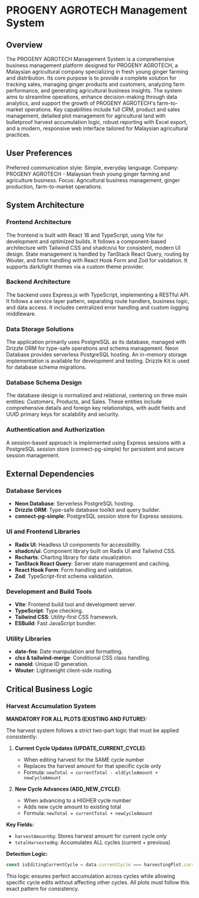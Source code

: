 # PROGENY AGROTECH Management System

## Overview
The PROGENY AGROTECH Management System is a comprehensive business management platform designed for PROGENY AGROTECH, a Malaysian agricultural company specializing in fresh young ginger farming and distribution. Its core purpose is to provide a complete solution for tracking sales, managing ginger products and customers, analyzing farm performance, and generating agricultural business insights. The system aims to streamline operations, enhance decision-making through data analytics, and support the growth of PROGENY AGROTECH's farm-to-market operations. Key capabilities include full CRM, product and sales management, detailed plot management for agricultural land with bulletproof harvest accumulation logic, robust reporting with Excel export, and a modern, responsive web interface tailored for Malaysian agricultural practices.

## User Preferences
Preferred communication style: Simple, everyday language.
Company: PROGENY AGROTECH - Malaysian fresh young ginger farming and agriculture business.
Focus: Agricultural business management, ginger production, farm-to-market operations.

## System Architecture

### Frontend Architecture
The frontend is built with React 18 and TypeScript, using Vite for development and optimized builds. It follows a component-based architecture with Tailwind CSS and shadcn/ui for consistent, modern UI design. State management is handled by TanStack React Query, routing by Wouter, and form handling with React Hook Form and Zod for validation. It supports dark/light themes via a custom theme provider.

### Backend Architecture
The backend uses Express.js with TypeScript, implementing a RESTful API. It follows a service layer pattern, separating route handlers, business logic, and data access. It includes centralized error handling and custom logging middleware.

### Data Storage Solutions
The application primarily uses PostgreSQL as its database, managed with Drizzle ORM for type-safe operations and schema management. Neon Database provides serverless PostgreSQL hosting. An in-memory storage implementation is available for development and testing. Drizzle Kit is used for database schema migrations.

### Database Schema Design
The database design is normalized and relational, centering on three main entities: Customers, Products, and Sales. These entities include comprehensive details and foreign key relationships, with audit fields and UUID primary keys for scalability and security.

### Authentication and Authorization
A session-based approach is implemented using Express sessions with a PostgreSQL session store (connect-pg-simple) for persistent and secure session management.

## External Dependencies

### Database Services
- **Neon Database**: Serverless PostgreSQL hosting.
- **Drizzle ORM**: Type-safe database toolkit and query builder.
- **connect-pg-simple**: PostgreSQL session store for Express sessions.

### UI and Frontend Libraries
- **Radix UI**: Headless UI components for accessibility.
- **shadcn/ui**: Component library built on Radix UI and Tailwind CSS.
- **Recharts**: Charting library for data visualization.
- **TanStack React Query**: Server state management and caching.
- **React Hook Form**: Form handling and validation.
- **Zod**: TypeScript-first schema validation.

### Development and Build Tools
- **Vite**: Frontend build tool and development server.
- **TypeScript**: Type checking.
- **Tailwind CSS**: Utility-first CSS framework.
- **ESBuild**: Fast JavaScript bundler.

### Utility Libraries
- **date-fns**: Date manipulation and formatting.
- **clsx & tailwind-merge**: Conditional CSS class handling.
- **nanoid**: Unique ID generation.
- **Wouter**: Lightweight client-side routing.

## Critical Business Logic

### Harvest Accumulation System
**MANDATORY FOR ALL PLOTS (EXISTING AND FUTURE):**

The harvest system follows a strict two-part logic that must be applied consistently:

1. **Current Cycle Updates (UPDATE_CURRENT_CYCLE)**:
   - When editing harvest for the SAME cycle number
   - Replaces the harvest amount for that specific cycle only
   - Formula: `newTotal = currentTotal - oldCycleAmount + newCycleAmount`

2. **New Cycle Advances (ADD_NEW_CYCLE)**:
   - When advancing to a HIGHER cycle number
   - Adds new cycle amount to existing total
   - Formula: `newTotal = currentTotal + newCycleAmount`

**Key Fields:**
- `harvestAmountKg`: Stores harvest amount for current cycle only
- `totalHarvestedKg`: Accumulates ALL cycles (current + previous)

**Detection Logic:**
```javascript
const isEditingCurrentCycle = data.currentCycle === harvestingPlot.currentCycle;
```

This logic ensures perfect accumulation across cycles while allowing specific cycle edits without affecting other cycles. All plots must follow this exact pattern for consistency.